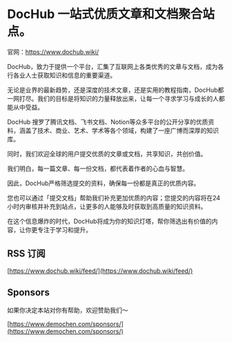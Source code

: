 # DocHub 一站式优质文章和文档聚合站点。

官网：https://www.dochub.wiki/

DocHub，致力于提供一个平台，汇集了互联网上各类优秀的文章与文档，成为各行各业人士获取知识和信息的重要渠道。

无论是业界的最新趋势，还是深度的技术文章，还是实用的教程指南，DocHub都一网打尽。我们的目标是将知识的力量释放出来，让每一个寻求学习与成长的人都能从中受益。

DocHub 搜罗了腾讯文档、飞书文档、Notion等众多平台的公开分享的优质资料，涵盖了技术、商业、艺术、学术等各个领域，构建了一座广博而深厚的知识库。

同时，我们欢迎全球的用户提交优质的文章或文档，共享知识，共创价值。

我们明白，每一篇文章、每一份文档，都代表着作者的心血与智慧。

因此，DocHub严格筛选提交的资料，确保每一份都是真正的优质内容。

您也可以通过「提交文档」帮助我们补充更加优质的内容；您提交的内容将在24小时内审核并补充到站点，让更多的人能够及时获取到高质量的知识资料。

在这个信息爆炸的时代，DocHub将成为你的知识灯塔，帮你筛选出有价值的内容，让你更专注于学习和提升。

## RSS 订阅

[https://www.dochub.wiki/feed/](https://www.dochub.wiki/feed/)

## Sponsors

如果你决定本站对你有帮助，欢迎赞助我们～

[https://www.demochen.com/sponsors/](https://www.demochen.com/sponsors/)
